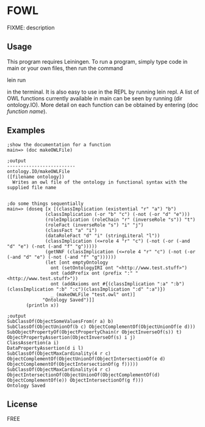 # FOWL
FIXME: description

## Usage
This program requires Leiningen. To run a program, simply type code in main or your own files, then run the command


lein run

in the terminal. It is also easy to use in the REPL by running lein repl. A list of OWL functions currently available in main can be seen by running (dir ontology.IO). More detail on each function can be obtained by entering (doc _function name_).

## Examples
```
;show the documentation for a function
main=> (doc makeOWLFile)

;output
-------------------------
ontology.IO/makeOWLFile
([filename ontology])
  Writes an owl file of the ontology in functional syntax with the supplied file name
  

;do some things sequentially
main=> (doseq [x [(classImplication (existential "r" "a") "b")
	          (classImplication (-or "b" "c") (-not (-or "d" "e")))
	          (roleImplication (roleChain "r" (inverseRole "s")) "t")
	          (roleFact (inverseRole "s") "i" "j")
	          (classFact "a" "i")
	          (dataRoleFact "d" "i" (stringLiteral "l"))
	          (classImplication (<=role 4 "r" "c") (-not (-or (-and "d" "e") (-not (-and "f" "g")))))
	          (getNNF (classImplication (<=role 4 "r" "c") (-not (-or (-and "d" "e") (-not (-and "f" "g"))))))
	          (let [ont emptyOntology
		        ont (setOntologyIRI ont "<http://www.test.stuff>")
		        ont (addPrefix ont (prefix ":" "<http://www.test.stuff>"))
		        ont (addAxioms ont #{(classImplication ":a" ":b")(classImplication ":b" ":c")(classImplication ":d" ":a")})
		        _ (makeOWLFile "test.owl" ont)]
	         "Ontology Saved")]]
       (println x))

;output
SubClassOf(ObjectSomeValuesFrom(r a) b)
SubClassOf(ObjectUnionOf(b c) ObjectComplementOf(ObjectUnionOf(e d)))
SubObjectPropertyOf(ObjectPropertyChain(r ObjectInverseOf(s)) t)
ObjectPropertyAssertion(ObjectInverseOf(s) i j)
ClassAssertion(a i)
DataPropertyAssertion(d i l)
SubClassOf(ObjectMaxCardinality(4 r c) ObjectComplementOf(ObjectUnionOf(ObjectIntersectionOf(e d) ObjectComplementOf(ObjectIntersectionOf(g f)))))
SubClassOf(ObjectMaxCardinality(4 r c) ObjectIntersectionOf(ObjectUnionOf(ObjectComplementOf(d) ObjectComplementOf(e)) ObjectIntersectionOf(g f)))
Ontology Saved
```

## License
FREE
